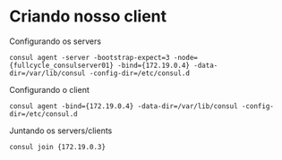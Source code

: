 # Criando nosso client

Configurando os servers

```
consul agent -server -bootstrap-expect=3 -node={fullcycle_consulserver01} -bind={172.19.0.4} -data-dir=/var/lib/consul -config-dir=/etc/consul.d
```

Configurando o client

```
consul agent -bind={172.19.0.4} -data-dir=/var/lib/consul -config-dir=/etc/consul.d
```

Juntando os servers/clients

```
consul join {172.19.0.3}
```